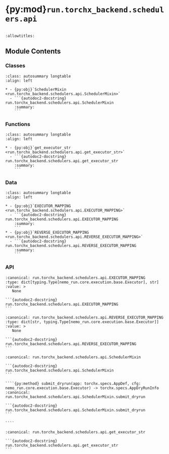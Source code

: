 # {py:mod}`run.torchx_backend.schedulers.api`

```{py:module} run.torchx_backend.schedulers.api
```

```{autodoc2-docstring} run.torchx_backend.schedulers.api
:allowtitles:
```

## Module Contents

### Classes

````{list-table}
:class: autosummary longtable
:align: left

* - {py:obj}`SchedulerMixin <run.torchx_backend.schedulers.api.SchedulerMixin>`
  - ```{autodoc2-docstring} run.torchx_backend.schedulers.api.SchedulerMixin
    :summary:
    ```
````

### Functions

````{list-table}
:class: autosummary longtable
:align: left

* - {py:obj}`get_executor_str <run.torchx_backend.schedulers.api.get_executor_str>`
  - ```{autodoc2-docstring} run.torchx_backend.schedulers.api.get_executor_str
    :summary:
    ```
````

### Data

````{list-table}
:class: autosummary longtable
:align: left

* - {py:obj}`EXECUTOR_MAPPING <run.torchx_backend.schedulers.api.EXECUTOR_MAPPING>`
  - ```{autodoc2-docstring} run.torchx_backend.schedulers.api.EXECUTOR_MAPPING
    :summary:
    ```
* - {py:obj}`REVERSE_EXECUTOR_MAPPING <run.torchx_backend.schedulers.api.REVERSE_EXECUTOR_MAPPING>`
  - ```{autodoc2-docstring} run.torchx_backend.schedulers.api.REVERSE_EXECUTOR_MAPPING
    :summary:
    ```
````

### API

````{py:data} EXECUTOR_MAPPING
:canonical: run.torchx_backend.schedulers.api.EXECUTOR_MAPPING
:type: dict[typing.Type[nemo_run.core.execution.base.Executor], str]
:value: >
   None

```{autodoc2-docstring} run.torchx_backend.schedulers.api.EXECUTOR_MAPPING
```

````

````{py:data} REVERSE_EXECUTOR_MAPPING
:canonical: run.torchx_backend.schedulers.api.REVERSE_EXECUTOR_MAPPING
:type: dict[str, typing.Type[nemo_run.core.execution.base.Executor]]
:value: >
   None

```{autodoc2-docstring} run.torchx_backend.schedulers.api.REVERSE_EXECUTOR_MAPPING
```

````

`````{py:class} SchedulerMixin
:canonical: run.torchx_backend.schedulers.api.SchedulerMixin

```{autodoc2-docstring} run.torchx_backend.schedulers.api.SchedulerMixin
```

````{py:method} submit_dryrun(app: torchx.specs.AppDef, cfg: nemo_run.core.execution.base.Executor) -> torchx.specs.AppDryRunInfo
:canonical: run.torchx_backend.schedulers.api.SchedulerMixin.submit_dryrun

```{autodoc2-docstring} run.torchx_backend.schedulers.api.SchedulerMixin.submit_dryrun
```

````

`````

````{py:function} get_executor_str(executor: nemo_run.core.execution.base.Executor) -> str
:canonical: run.torchx_backend.schedulers.api.get_executor_str

```{autodoc2-docstring} run.torchx_backend.schedulers.api.get_executor_str
```
````
